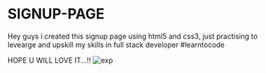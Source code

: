 # SIGNUP-PAGE

Hey guys i created this signup page using html5 and css3, just practising to levearge and upskill my skills in full stack developer #learntocode

HOPE U WILL LOVE IT...!!
![exp](https://user-images.githubusercontent.com/86278916/226253229-3b88d9aa-e848-499f-8dc4-c54d3a708b71.png)
